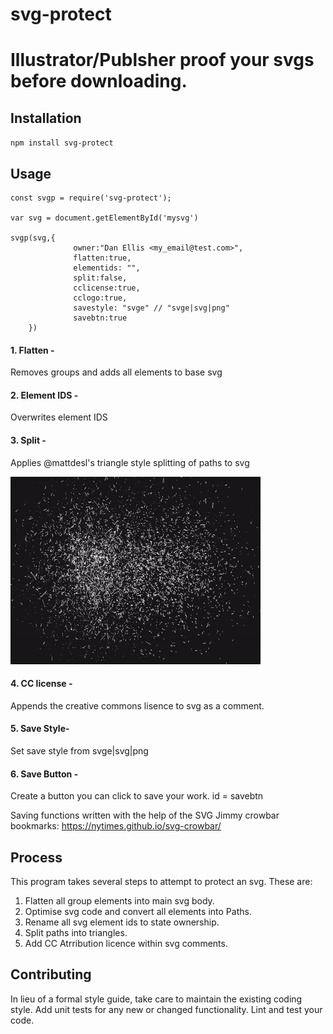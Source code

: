 # svg-protect
Illustrator/Publsher proof your svgs before downloading.
=========

## Installation

  `npm install svg-protect`

## Usage


    const svgp = require('svg-protect');

    var svg = document.getElementById('mysvg')

    svgp(svg,{
                  owner:"Dan Ellis <my_email@test.com>",
                  flatten:true,
                  elementids: "",
                  split:false,
                  cclicense:true,
                  cclogo:true,
                  savestyle: "svge" // "svge|svg|png"
                  savebtn:true
        })


#### 1. Flatten -

Removes groups and adds all elements to base svg

#### 2. Element IDS -

Overwrites element IDS

#### 3. Split -

Applies @mattdesl's triangle style splitting of paths to svg



<img src="@mattdesl.gif" width="400" height="300" />

#### 4. CC license -

Appends the creative commons lisence to svg as a comment.

#### 5. Save Style-

Set save style from svge|svg|png

#### 6. Save Button -

Create a button you can click to save your work.
    id = savebtn

Saving functions written with the help of the SVG Jimmy crowbar bookmarks: https://nytimes.github.io/svg-crowbar/




## Process
This program takes several steps to attempt to protect an svg. These are:

1. Flatten all group elements into main svg body.
2. Optimise svg code and convert all elements into Paths.
3. Rename all svg element ids to state ownership.   
4. Split paths into triangles.
5. Add CC Atrribution licence within svg comments.





## Contributing

In lieu of a formal style guide, take care to maintain the existing coding style. Add unit tests for any new or changed functionality. Lint and test your code.
